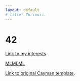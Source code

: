 ```yaml
---
layout: default
# title: Curious..
---
```

# 42


[Link to my interests](./interests.html).

[MLMLML](./machine_learning.html)

[Link to original Cayman template](./original-template.html).

